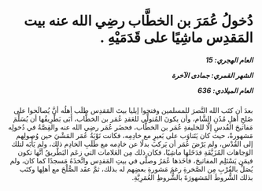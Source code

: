 <h1 dir="rtl">دُخولُ عُمَرَ بن الخطَّاب رضِي الله عنه بيت المَقدِس ماشِيًا على قَدَمَيْهِ  .</h1>

<h5 dir="rtl">العام الهجري:  15

الشهر القمري: جمادى الآخرة

العام الميلادي: 636</h5>

<p dir="rtl">بعدَ أن كتَب الله النَّصرَ للمسلمين وفتحوا إيليا بيتَ المَقدِس طلَب أهلُه أنَّ يُصالَحوا على صُلحِ أهلِ مُدُنِ الشَّام، وأن يكونَ المُتولِّي للعَقدِ عُمَر بن الخطَّاب، أَبَى بَطْرِيقُها أن يُسَلِّمَ مَفاتيحَ القُدسِ إلَّا للخليفةِ عُمَر بن الخطَّاب، فحضَر عُمَر رضِي الله عنه والقِصَّةُ في دُخولِه مَشهورةً، حيث كان يَتَناوَب على بَعيرٍ مع خادِمِه، فكانت نَوْبَةُ عُمَر المَشْيَ حين وُصولِهم إلى القُدْس، ولم يَرْضَ عُمَر أن يَركبَ بدلًا عن خادِمه مع طَلَبِ الخادِم ذلك، ولم يَأْبَه لتلك الوَجاهات المُزَيَّفَةِ فدَخَلها ماشِيًا، فكان ذلك مِن العَلامات التي زعَم البَطْريقُ أنَّها تكون فيمَن يَسْتَلِم المفاتيحَ، فأخَذها عُمَرُ وصلَّى في بيتِ المَقدِس واتَّخذَهُ مَسجدًا كما كان، ولم يُصَلِّ بالقُرْبِ مِن الصَّخرةِ رغمَ مَشورةِ بعضِهم له بذلك، ثمَّ عقَد الصُّلْحَ مع أهلِها وكتَب بذلك الشُّروطَ المَشهورَةَ بالشُّروطِ العُمَرِيَّةِ.</p></br>
